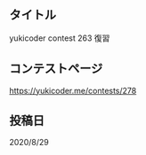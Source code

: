 ## タイトル

yukicoder contest 263 復習

## コンテストページ

https://yukicoder.me/contests/278

## 投稿日

2020/8/29
